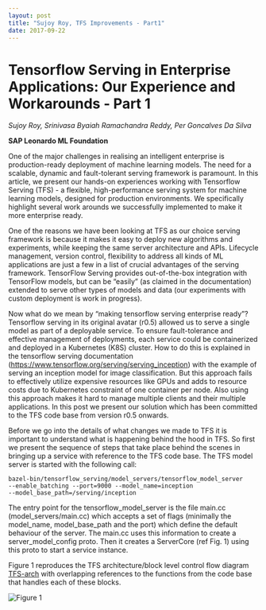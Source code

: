 ```yaml
---
layout: post
title: "Sujoy Roy, TFS Improvements - Part1"
date: 2017-09-22
---
```


# Tensorflow Serving in Enterprise Applications: Our Experience and Workarounds - Part 1

*Sujoy Roy, Srinivasa Byaiah Ramachandra Reddy, Per Goncalves Da Silva*

**SAP Leonardo ML Foundation**

One of the major challenges in realising an intelligent enterprise is production-ready deployment of machine learning models. The need for a scalable, dynamic and fault-tolerant serving framework is paramount. In this article, we present our hands-on experiences working with Tensorflow Serving (TFS) - a flexible, high-performance serving system for machine learning models, designed for production environments. We specifically highlight several work arounds we successfully implemented to make it more enterprise ready.

One of the reasons we have been looking at TFS as our choice serving framework is because it makes it easy to deploy new algorithms and experiments, while keeping the same server architecture and APIs. Lifecycle management, version control, flexibility to address all kinds of ML applications are just a few in a list of crucial advantages of the serving framework. TensorFlow Serving provides out-of-the-box integration with TensorFlow models, but can be “easily” (as claimed in the documentation) extended to serve other types of models and data (our experiments with custom deployment is work in progress).

Now what do we mean by “making tensorflow serving enterprise ready”? Tensorflow serving in its original avatar (r0.5) allowed us to serve a single model as part of a deployable service. To ensure fault-tolerance and effective management of deployments, each service could be containerized and deployed in a Kubernetes (K8S) cluster. How to do this is explained in the tensorflow serving documentation (https://www.tensorflow.org/serving/serving_inception) with the example of serving an inception model for image classification. But this approach fails to effectively utilize expensive resources like GPUs and adds to resource costs due to Kubernetes constraint of one container per node. Also using this approach makes it hard to manage multiple clients and their multiple applications. In this post we present our solution which has been committed to the TFS code base from version r0.5 onwards. 

Before we go into the details of what changes we made to TFS it is important to understand what is happening behind the hood in TFS. So first we present the sequence of steps that take place behind the scenes in bringing up a service with reference to the TFS code base. The TFS model server is started with the following call:

    bazel-bin/tensorflow_serving/model_servers/tensorflow_model_server 
    --enable_batching --port=9000 --model_name=inception   
    --model_base_path=/serving/inception

The entry point for the tensorflow_model_server is the file main.cc (model_servers/main.cc) which accepts a set of flags (minimally the model_name, model_base_path and the port) which define the default behaviour of the server. The main.cc uses this information to create a server_model_config proto. Then it creates a ServerCore (ref Fig. 1) using this proto to start a service instance.

Figure 1 reproduces the TFS architecture/block level control flow diagram [TFS-arch](https://www.tensorflow.org/serving/architecture_overview) with overlapping references to the functions from the code base that handles each of these blocks. 

![Figure 1](https://github.com/tvkpz/tvkpz.github.io/tree/master/_posts/images/Figure1.jpg)



